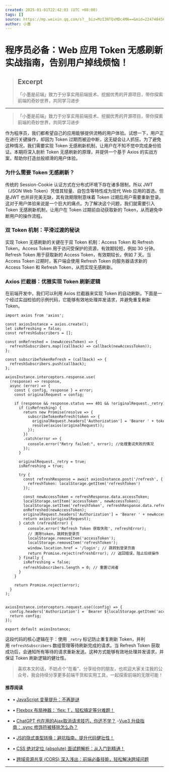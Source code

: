 ```yaml
---
created: 2025-01-01T22:42:03 (UTC +08:00)
tags: []
source: https://mp.weixin.qq.com/s?__biz=MzI3NTQxMDc4MA==&mid=2247484563&idx=1&sn=05c69e700eba1d0cb9a71f659e997efb&chksm=eb047ea0dc73f7b6a0ab80916d54f22b299db20643888d380d40ce08a2260dc07b128ae11041&cur_album_id=3679129800661876743&scene=190#rd
author: 小墨
---
```


# 程序员必备：Web 应用 Token 无感刷新实战指南，告别用户掉线烦恼！

> ## Excerpt
> 「小墨是前端」致力于分享实用前端技术、挖掘优秀的开源项目，带你探索前端的奇妙世界，共同学习进步

---
> 「小墨是前端」致力于分享实用前端技术、挖掘优秀的开源项目，带你探索前端的奇妙世界，共同学习进步

作为程序员，我们都希望自己的应用能够提供流畅的用户体验。试想一下，用户正在进行关键操作，却因为 Token 过期而被迫中断，这无疑会让人抓狂。为了避免这种情况，我们需要实现 Token 无感刷新机制，让用户在不知不觉中完成身份验证。本期将深入剖析 Token 无感刷新的原理，并提供一个基于 Axios 的实战方案，帮助你打造丝般顺滑的用户体验。

### 为什么需要 Token 无感刷新？

传统的 Session-Cookie 认证方式在分布式环境下存在诸多限制，所以 JWT（JSON Web Token）凭借其轻量、自包含等特性成为现代 Web 应用的首选。但是JWT 也并非完美无缺，其有效期限制意味着 Token 过期后用户需要重新登录。这对于用户体验来说是一个巨大的痛点。为了解决这个问题，我们就需要引入 Token 无感刷新机制，让用户在 Token 过期前自动获取新的 Token，从而避免中断用户的操作流程。

### 双 Token 机制：平滑过渡的秘诀

实现 Token 无感刷新的关键在于双 Token 机制：Access Token 和 Refresh Token。Access Token 用于访问受保护的资源，有效期较短，例如 30 分钟。Refresh Token 用于获取新的 Access Token，有效期较长，例如 7 天。当 Access Token 过期时，客户端会使用 Refresh Token 向服务器请求新的 Access Token 和 Refresh Token，从而实现无感刷新。

### Axios 拦截器：优雅实现 Token 刷新逻辑

在前端开发中，我们可以利用 Axios 拦截器来实现 Token 的自动刷新。下面是一个经过实战检验的示例代码，它能够有效地处理并发请求，并避免重复刷新 Token。

```
import axios from 'axios';  
  
const axiosInstance = axios.create();  
let isRefreshing = false;  
const refreshSubscribers = [];  
  
const onRefreshed = (newAccessToken) => {  
  refreshSubscribers.map((callback) => callback(newAccessToken));  
};  
  
const subscribeTokenRefresh = (callback) => {  
  refreshSubscribers.push(callback);  
};  
  
axiosInstance.interceptors.response.use(  
  (response) => response,  
  async (error) => {  
    const { config, response } = error;  
    const originalRequest = config;  
  
    if (response && response.status === 401 && !originalRequest._retry) {  
      if (isRefreshing) {  
        return new Promise(resolve => {  
          subscribeTokenRefresh(token => {  
            originalRequest.headers['Authorization'] = 'Bearer ' + token;  
            resolve(axios(originalRequest));  
          });  
        })  
        .catch(error => {  
          console.error("Retry failed:", error); //处理重试失败的情况  
        });  
      }  
  
      originalRequest._retry = true;  
      isRefreshing = true;  
  
      try {  
        const refreshResponse = await axiosInstance.post('/refresh', {  
          refreshToken: localStorage.getItem('refreshToken')  
        });  
  
        const newAccessToken = refreshResponse.data.accessToken;  
        localStorage.setItem('accessToken', newAccessToken);  
        localStorage.setItem('refreshToken', refreshResponse.data.refreshToken);  
        onRefreshed(newAccessToken);  
        originalRequest.headers['Authorization'] = 'Bearer ' + newAccessToken;  
        return axios(originalRequest);  
      } catch (refreshError) {  
          console.error('Refresh Token 获取失败', refreshError);  
          // 清除token，跳转到登录页  
          localStorage.removeItem('accessToken');  
          localStorage.removeItem('refreshToken');  
          window.location.href = '/login'; // 跳转到登录页面  
          return Promise.reject(refreshError); // 返回错误，阻止后续操作  
      } finally {  
        isRefreshing = false;  
        refreshSubscribers.length = 0; // 重置订阅者  
      }  
    }  
  
    return Promise.reject(error);  
  }  
);  
  
  
axiosInstance.interceptors.request.use((config) => {  
  config.headers['Authorization'] = `Bearer ${localStorage.getItem('accessToken')}`;  
  return config;  
});  
  
export default axiosInstance;
```

这段代码的核心逻辑在于：使用 `_retry` 标记防止重复刷新 Token，并利用 `refreshSubscribers` 数组管理等待刷新完成的请求。当 Refresh Token 获取成功后，会通知所有等待的请求重新发送。这种方式能够有效地处理并发请求，并保证 Token 刷新逻辑的健壮性。

> 喜欢本文的话，不妨点个“在看”、分享给你的朋友，也欢迎大家关注我的公众号，我会持续分享更多前端干货和实用工具，一起探索前端的无限可能！

#### 推荐阅读

-   • [JavaScript 变量提升：不再是谜](https://mp.weixin.qq.com/s?__biz=MzI3NTQxMDc4MA==&mid=2247484534&idx=1&sn=c881589217f94d66f104be302229f116&scene=21#wechat_redirect "JavaScript 变量提升：不再是谜")
    
-   • [Flexbox 布局神器：\`flex: 1\`，轻松搞定等分难题！](https://mp.weixin.qq.com/s?__biz=MzI3NTQxMDc4MA==&mid=2247484542&idx=1&sn=59791359164ba65d73c8c2be9600e0b5&scene=21#wechat_redirect "Flexbox 布局神器：")
    
-   • [ChatGPT 也在用的Ajax取消请求技巧，你还不学？](https://mp.weixin.qq.com/s?__biz=MzI3NTQxMDc4MA==&mid=2247484514&idx=1&sn=a2ce64933ccbb162cfc5d0d4fcb96406&scene=21#wechat_redirect "ChatGPT 也在用的Ajax取消请求技巧，你还不学？") -[Vue3 升级指南：.sync 修饰符被移除怎么办？](https://mp.weixin.qq.com/s?__biz=MzI3NTQxMDc4MA==&mid=2247484498&idx=1&sn=938bc4b082a7c9d0e43f9a0ef7dd3991&scene=21#wechat_redirect "Vue3 升级指南：.sync 修饰符被移除怎么办？")
    
-   • [JS的隐式类型转换：避坑指南，提升代码健壮性！](https://mp.weixin.qq.com/s?__biz=MzI3NTQxMDc4MA==&mid=2247484473&idx=1&sn=5db4e2c54806180102bec2f9dbf76a32&scene=21#wechat_redirect "JS的隐式类型转换：避坑指南，提升代码健壮性！")
    
-   • [CSS 绝对定位 (absolute) 面试题解析：从入门到精通！](https://mp.weixin.qq.com/s?__biz=MzI3NTQxMDc4MA==&mid=2247484450&idx=1&sn=41ca98945f8b808a025bfd406fc432ff&scene=21#wechat_redirect "CSS 绝对定位 (absolute) 面试题解析：从入门到精通！")
    
-   • [跨域资源共享 (CORS) 深入浅出：前端必备技能，轻松解决跨域问题](https://mp.weixin.qq.com/s?__biz=MzI3NTQxMDc4MA==&mid=2247484440&idx=1&sn=f8bcbb60f5838280065f32b850e4a69a&scene=21#wechat_redirect "跨域资源共享 (CORS) 深入浅出：前端必备技能，轻松解决跨域问题")
    

___
